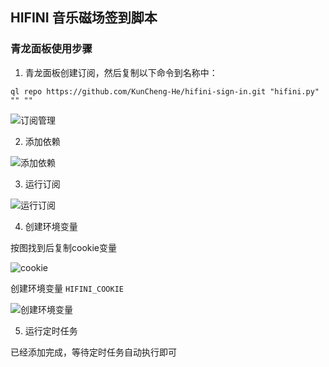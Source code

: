 ## HIFINI 音乐磁场签到脚本

### 青龙面板使用步骤

1. 青龙面板创建订阅，然后复制以下命令到名称中：

```shell
ql repo https://github.com/KunCheng-He/hifini-sign-in.git "hifini.py" "" ""
```

![订阅管理](https://github.com/KunCheng-He/hifini-sign-in/assets/48958733/325aa8ec-68dd-47ed-9ca7-27357a50e4fa)

2. 添加依赖

![添加依赖](https://github.com/KunCheng-He/hifini-sign-in/assets/48958733/e3284d29-6ecd-4224-932b-37b52722339c)

3. 运行订阅

![运行订阅](https://github.com/KunCheng-He/hifini-sign-in/assets/48958733/ac660884-5d81-4dfc-a905-4fc894802dc0)

4. 创建环境变量

按图找到后复制cookie变量

![cookie](https://github.com/KunCheng-He/hifini-sign-in/assets/48958733/ebd0dedd-9f13-46e8-9784-fd799fd83a25)

创建环境变量 `HIFINI_COOKIE`

![创建环境变量](https://github.com/KunCheng-He/hifini-sign-in/assets/48958733/b35671d7-7467-4a10-86de-b695ac8e3efe)

5. 运行定时任务

已经添加完成，等待定时任务自动执行即可
